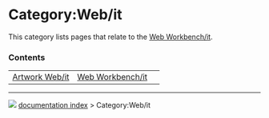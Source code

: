 # Category:Web/it
This category lists pages that relate to the [Web Workbench/it](Web_Workbench/it.md).

### Contents

|     |     |     |
| --- | --- | --- |
| [Artwork Web/it](Artwork_Web/it.md) | [Web Workbench/it](Web_Workbench/it.md) |



---
![](images/Button_right.svg) [documentation index](../README.md) > Category:Web/it
